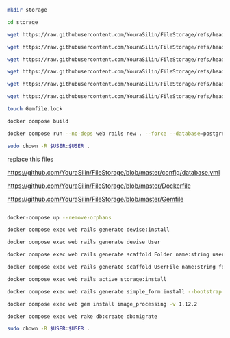 ```bash
mkdir storage

cd storage

wget https://raw.githubusercontent.com/YouraSilin/FileStorage/refs/heads/master/Dockerfile

wget https://raw.githubusercontent.com/YouraSilin/FileStorage/refs/heads/master/Gemfile

wget https://raw.githubusercontent.com/YouraSilin/FileStorage/refs/heads/master/Procfile.dev

wget https://raw.githubusercontent.com/YouraSilin/FileStorage/refs/heads/master/docker-compose.yml

wget https://raw.githubusercontent.com/YouraSilin/FileStorage/refs/heads/master/entrypoint.sh

wget https://raw.githubusercontent.com/YouraSilin/FileStorage/refs/heads/master/package.json

touch Gemfile.lock

docker compose build

docker compose run --no-deps web rails new . --force --database=postgresql --css=bootstrap

sudo chown -R $USER:$USER .
```
replace this files

https://github.com/YouraSilin/FileStorage/blob/master/config/database.yml

https://github.com/YouraSilin/FileStorage/blob/master/Dockerfile

https://github.com/YouraSilin/FileStorage/blob/master/Gemfile

```bash

docker-compose up --remove-orphans

docker compose exec web rails generate devise:install

docker compose exec web rails generate devise User

docker compose exec web rails generate scaffold Folder name:string user:references is_public:boolean

docker compose exec web rails generate scaffold UserFile name:string folder:references

docker compose exec web rails active_storage:install

docker compose exec web rails generate simple_form:install --bootstrap

docker compose exec web gem install image_processing -v 1.12.2

docker compose exec web rake db:create db:migrate

sudo chown -R $USER:$USER .
```
